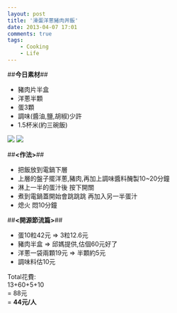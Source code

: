 ```yaml
---
layout: post
title: '滑蛋洋蔥豬肉丼飯'
date: 2013-04-07 17:01
comments: true
tags:
	- Cooking
	- Life
---
```


##**今日素材**##

- 豬肉片半盒
- 洋蔥半顆
- 蛋3顆
- 調味(醬油,鹽,胡椒)少許
- 1.5杯米(約三碗飯)
<!--more-->

![](https://lh5.googleusercontent.com/-y-hBrNpkkN0/UdAloi6Q5pI/AAAAAAAAArk/S-g40zulwkw/w493-h874-no/food_04071.jpg)
![](https://lh3.googleusercontent.com/-eyq6PukgUho/UdAlpfO36LI/AAAAAAAAArs/Ikv5mwEcl70/w1296-h731-no/food_04072.jpg)




##**<作法>**##

- 把飯放到電鍋下層  
- 上層的盤子擺洋蔥,豬肉,再加上調味醬料醃製10~20分鐘  
- 淋上一半的蛋汁後 按下開關  
- 煮到電鍋蓋開始會跳跳跳 再加入另一半蛋汁  
- 熄火 悶10分鐘  

##**<開源節流篇>**##

- 蛋10粒42元 => 3粒12.6元
- 豬肉半盒 => 邱媽提供,估個60元好了
- 洋蔥一袋兩顆19元 => 半顆約5元
- 調味料估10元

Total花費:  
13+60+5+10  
= 88元  
= **44元/人**

